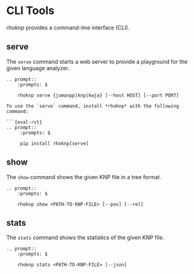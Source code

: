 # CLI Tools

*rhoknp* provides a command-line interface (CLI).

## serve

The `serve` command starts a web server to provide a playground for the given language analyzer.

```{eval-rst}
.. prompt::
    :prompts: $

    rhoknp serve {jumanpp|knp|kwja} [--host HOST] [--port PORT]
```

```{note}
To use the `serve` command, install *rhoknp* with the following command:

```{eval-rst}
.. prompt::
     :prompts: $

     pip install rhoknp[serve]
```

## show

The `show` command shows the given KNP file in a tree format.

```{eval-rst}
.. prompt::
    :prompts: $

    rhoknp show <PATH-TO-KNP-FILE> [--pos] [--rel]
```

## stats

The `stats` command shows the statistics of the given KNP file.

```{eval-rst}
.. prompt::
    :prompts: $

    rhoknp stats <PATH-TO-KNP-FILE> [--json]
```
